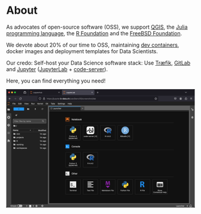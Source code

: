 # About

As advocates of open-source software (OSS), we support
[QGIS](https://qgis.org/en/site/about/sustaining_members.html), the
[Julia programming language](https://github.com/sponsors/julialang), the
[R Foundation](https://www.r-project.org/foundation/) and the
[FreeBSD Foundation](https://www.freebsdfoundation.org/).

We devote about 20% of our time to OSS, maintaining
[dev containers](https://containers.dev), docker images and deployment templates
for Data Scientists.

Our credo: Self-host your Data Science software stack: Use
[Træfik](https://github.com/b-data/docker-deployment-traefik),
[GitLab](https://github.com/b-data/docker-deployment-gitlab-ce) and
[Jupyter](https://github.com/b-data/docker-deployment-jupyter)
([JupyterLab](https://jupyter.org) +
[code-server](https://github.com/coder/code-server)).

Here, you can find everything you need!

![Screenshot](https://raw.githubusercontent.com/b-data/jupyterlab-r-docker-stack/main/assets/screenshot.png)

